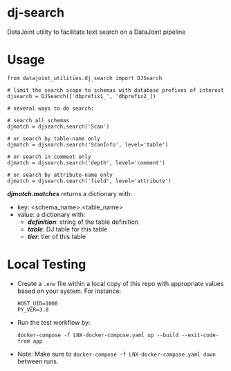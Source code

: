 # dj-search
DataJoint utility to facilitate text search on a DataJoint pipeline


# Usage

```
from datajoint_utilities.dj_search import DJSearch

# limit the search scope to schemas with database prefixes of interest
djsearch = DJSearch(['dbprefix1_', 'dbprefix2_])

# several ways to do search:

# search all schemas
djmatch = djsearch.search('Scan')

# or search by table-name only
djmatch = djsearch.search('ScanInfo', level='table')

# or search in comment only
djmatch = djsearch.search('depth', level='comment')

# or search by attribute-name only
djmatch = djsearch.search('field', level='attribute')
```

***djmatch.matches*** returns a dictionary with:
+ key: <schema_name>.<table_name>
+ value: a dictionary with:
    + ***definition***: string of the table definition
    + ***table***: DJ table for this table
    + ***tier***: tier of this table

# Local Testing

- Create a `.env` file within a local copy of this repo with appropriate values based on your system. For instance:
  ```shell
  HOST_UID=1000
  PY_VER=3.8
  ```
- Run the test workflow by:
  ```shell
  docker-compose -f LNX-docker-compose.yaml up --build --exit-code-from app
  ```
- Note: Make sure to `docker-compose -f LNX-docker-compose.yaml down` between runs.
